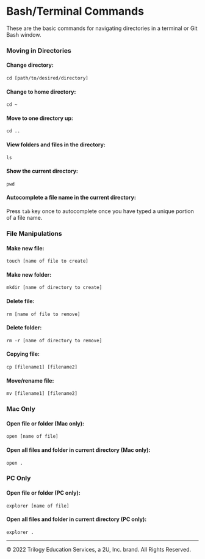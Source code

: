 # Bash/Terminal Commands

These are the basic commands for navigating directories in a terminal or Git Bash window.

### Moving in Directories

#### Change directory:

`cd [path/to/desired/directory]`

#### Change to home directory:

`cd ~`

#### Move to one directory up:

`cd ..`

#### View folders and files in the directory:

`ls`

#### Show the current directory:

`pwd`

#### Autocomplete a file name in the current directory:

Press `tab` key once to autocomplete once you have typed a unique portion of a file name. 

### File Manipulations

#### Make new file:

`touch [name of file to create]`

#### Make new folder:

`mkdir [name of directory to create]`

#### Delete file:

`rm [name of file to remove]`

#### Delete folder:

`rm -r [name of directory to remove]`

#### Copying file:

`cp [filename1] [filename2]`

#### Move/rename file:

`mv [filename1] [filename2]`

### Mac Only

#### Open file or folder (Mac only):

`open [name of file]`

#### Open all files and folder in current directory (Mac only):

`open .`

### PC Only

#### Open file or folder (PC only):

`explorer [name of file]`

#### Open all files and folder in current directory (PC only):

`explorer .`

---

© 2022 Trilogy Education Services, a 2U, Inc. brand. All Rights Reserved.
